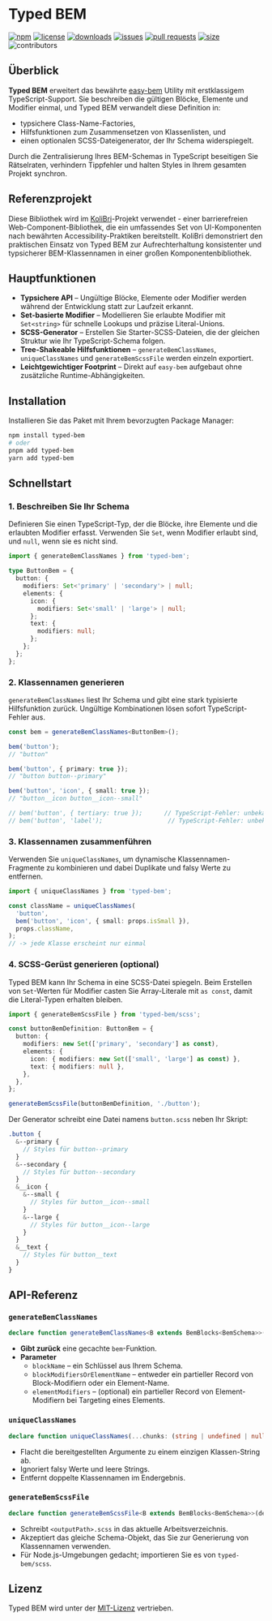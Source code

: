 # Typed BEM

[![npm](https://img.shields.io/npm/v/typed-bem)](https://www.npmjs.com/package/typed-bem)
[![license](https://img.shields.io/npm/l/typed-bem)](https://github.com/deleonio/typed-bem-class-generator/blob/main/LICENSE)
[![downloads](https://img.shields.io/npm/dt/typed-bem)](https://www.npmjs.com/package/typed-bem)
[![issues](https://img.shields.io/github/issues/deleonio/typed-bem-class-generator)](https://github.com/deleonio/typed-bem-class-generator/issues)
[![pull requests](https://img.shields.io/github/issues-pr/deleonio/typed-bem-class-generator)](https://github.com/deleonio/typed-bem-class-generator/pulls)
[![size](https://img.shields.io/bundlephobia/min/typed-bem)](https://bundlephobia.com/result?p=typed-bem)
![contributors](https://img.shields.io/github/contributors/deleonio/typed-bem-class-generator)

## Überblick

**Typed BEM** erweitert das bewährte [easy-bem](https://www.npmjs.com/package/easy-bem) Utility mit erstklassigem TypeScript-Support. Sie beschreiben die gültigen Blöcke, Elemente und Modifier einmal, und Typed BEM verwandelt diese Definition in:

- typsichere Class-Name-Factories,
- Hilfsfunktionen zum Zusammensetzen von Klassenlisten, und
- einen optionalen SCSS-Dateigenerator, der Ihr Schema widerspiegelt.

Durch die Zentralisierung Ihres BEM-Schemas in TypeScript beseitigen Sie Rätselraten, verhindern Tippfehler und halten Styles in Ihrem gesamten Projekt synchron.

## Referenzprojekt

Diese Bibliothek wird im [KoliBri](https://github.com/public-ui/kolibri)-Projekt verwendet - einer barrierefreien Web-Component-Bibliothek, die ein umfassendes Set von UI-Komponenten nach bewährten Accessibility-Praktiken bereitstellt. KoliBri demonstriert den praktischen Einsatz von Typed BEM zur Aufrechterhaltung konsistenter und typsicherer BEM-Klassennamen in einer großen Komponentenbibliothek.

## Hauptfunktionen

- **Typsichere API** – Ungültige Blöcke, Elemente oder Modifier werden während der Entwicklung statt zur Laufzeit erkannt.
- **Set-basierte Modifier** – Modellieren Sie erlaubte Modifier mit `Set<string>` für schnelle Lookups und präzise Literal-Unions.
- **SCSS-Generator** – Erstellen Sie Starter-SCSS-Dateien, die der gleichen Struktur wie Ihr TypeScript-Schema folgen.
- **Tree-Shakeable Hilfsfunktionen** – `generateBemClassNames`, `uniqueClassNames` und `generateBemScssFile` werden einzeln exportiert.
- **Leichtgewichtiger Footprint** – Direkt auf `easy-bem` aufgebaut ohne zusätzliche Runtime-Abhängigkeiten.

## Installation

Installieren Sie das Paket mit Ihrem bevorzugten Package Manager:

```bash
npm install typed-bem
# oder
pnpm add typed-bem
yarn add typed-bem
```

## Schnellstart

### 1. Beschreiben Sie Ihr Schema

Definieren Sie einen TypeScript-Typ, der die Blöcke, ihre Elemente und die erlaubten Modifier erfasst. Verwenden Sie `Set`, wenn Modifier erlaubt sind, und `null`, wenn sie es nicht sind.

```typescript
import { generateBemClassNames } from 'typed-bem';

type ButtonBem = {
  button: {
    modifiers: Set<'primary' | 'secondary'> | null;
    elements: {
      icon: {
        modifiers: Set<'small' | 'large'> | null;
      };
      text: {
        modifiers: null;
      };
    };
  };
};
```

### 2. Klassennamen generieren

`generateBemClassNames` liest Ihr Schema und gibt eine stark typisierte Hilfsfunktion zurück. Ungültige Kombinationen lösen sofort TypeScript-Fehler aus.

```typescript
const bem = generateBemClassNames<ButtonBem>();

bem('button');
// "button"

bem('button', { primary: true });
// "button button--primary"

bem('button', 'icon', { small: true });
// "button__icon button__icon--small"

// bem('button', { tertiary: true });      // TypeScript-Fehler: unbekannter Modifier
// bem('button', 'label');                  // TypeScript-Fehler: unbekanntes Element
```

### 3. Klassennamen zusammenführen

Verwenden Sie `uniqueClassNames`, um dynamische Klassennamen-Fragmente zu kombinieren und dabei Duplikate und falsy Werte zu entfernen.

```typescript
import { uniqueClassNames } from 'typed-bem';

const className = uniqueClassNames(
  'button',
  bem('button', 'icon', { small: props.isSmall }),
  props.className,
);
// -> jede Klasse erscheint nur einmal
```

### 4. SCSS-Gerüst generieren (optional)

Typed BEM kann Ihr Schema in eine SCSS-Datei spiegeln. Beim Erstellen von `Set`-Werten für Modifier casten Sie Array-Literale mit `as const`, damit die Literal-Typen erhalten bleiben.

```typescript
import { generateBemScssFile } from 'typed-bem/scss';

const buttonBemDefinition: ButtonBem = {
  button: {
    modifiers: new Set(['primary', 'secondary'] as const),
    elements: {
      icon: { modifiers: new Set(['small', 'large'] as const) },
      text: { modifiers: null },
    },
  },
};

generateBemScssFile(buttonBemDefinition, './button');
```

Der Generator schreibt eine Datei namens `button.scss` neben Ihr Skript:

```scss
.button {
  &--primary {
    // Styles für button--primary
  }
  &--secondary {
    // Styles für button--secondary
  }
  &__icon {
    &--small {
      // Styles für button__icon--small
    }
    &--large {
      // Styles für button__icon--large
    }
  }
  &__text {
    // Styles für button__text
  }
}
```

## API-Referenz

### `generateBemClassNames`

```typescript
declare function generateBemClassNames<B extends BemBlocks<BemSchema>>(): TypedBemFunction<B>;
```

- **Gibt zurück** eine gecachte `bem`-Funktion.
- **Parameter**
  - `blockName` – ein Schlüssel aus Ihrem Schema.
  - `blockModifiersOrElementName` – entweder ein partieller Record von Block-Modifiern oder ein Element-Name.
  - `elementModifiers` – (optional) ein partieller Record von Element-Modifiern bei Targeting eines Elements.

### `uniqueClassNames`

```typescript
declare function uniqueClassNames(...chunks: (string | undefined | null | false)[]): string;
```

- Flacht die bereitgestellten Argumente zu einem einzigen Klassen-String ab.
- Ignoriert falsy Werte und leere Strings.
- Entfernt doppelte Klassennamen im Endergebnis.

### `generateBemScssFile`

```typescript
declare function generateBemScssFile<B extends BemBlocks<BemSchema>>(definition: B, outputPath: string): void;
```

- Schreibt `<outputPath>.scss` in das aktuelle Arbeitsverzeichnis.
- Akzeptiert das gleiche Schema-Objekt, das Sie zur Generierung von Klassennamen verwenden.
- Für Node.js-Umgebungen gedacht; importieren Sie es von `typed-bem/scss`.

## Lizenz

Typed BEM wird unter der [MIT-Lizenz](https://github.com/deleonio/typed-bem-class-generator/blob/main/LICENSE) vertrieben.

